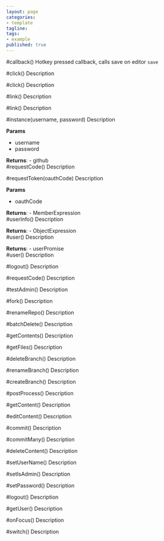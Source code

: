```yaml
---
layout: page
categories:
- template
tagline:
tags:
- example
published: true
---
```


<a name="callback" href=""></a>#callback()
Hotkey pressed callback, calls save on editor
`save`

<a name="click" href=""></a>#click()
Description

<a name="click" href=""></a>#click()
Description

<a name="link" href=""></a>#link()
Description

<a name="link" href=""></a>#link()
Description

<a name="instance" href=""></a>#instance(username, password)
Description

**Params**

- username   
- password   

**Returns**:  - github  
<a name="requestCode" href=""></a>#requestCode()
Description

<a name="requestToken" href=""></a>#requestToken(oauthCode)
Description

**Params**

- oauthCode   

**Returns**:  - MemberExpression  
<a name="userInfo" href=""></a>#userInfo()
Description

**Returns**:  - ObjectExpression  
<a name="user" href=""></a>#user()
Description

**Returns**:  - userPromise  
<a name="user" href=""></a>#user()
Description

<a name="logout" href=""></a>#logout()
Description

<a name="requestCode" href=""></a>#requestCode()
Description

<a name="testAdmin" href=""></a>#testAdmin()
Description

<a name="fork" href=""></a>#fork()
Description

<a name="renameRepo" href=""></a>#renameRepo()
Description

<a name="batchDelete" href=""></a>#batchDelete()
Description

<a name="getContents" href=""></a>#getContents()
Description

<a name="getFiles" href=""></a>#getFiles()
Description

<a name="deleteBranch" href=""></a>#deleteBranch()
Description

<a name="renameBranch" href=""></a>#renameBranch()
Description

<a name="createBranch" href=""></a>#createBranch()
Description

<a name="postProcess" href=""></a>#postProcess()
Description

<a name="getContent" href=""></a>#getContent()
Description

<a name="editContent" href=""></a>#editContent()
Description

<a name="commit" href=""></a>#commit()
Description

<a name="commitMany" href=""></a>#commitMany()
Description

<a name="deleteContent" href=""></a>#deleteContent()
Description

<a name="setUserName" href=""></a>#setUserName()
Description

<a name="setIsAdmin" href=""></a>#setIsAdmin()
Description

<a name="setPassword" href=""></a>#setPassword()
Description

<a name="logout" href=""></a>#logout()
Description

<a name="getUser" href=""></a>#getUser()
Description

<a name="onFocus" href=""></a>#onFocus()
Description

<a name="switch" href=""></a>#switch()
Description

